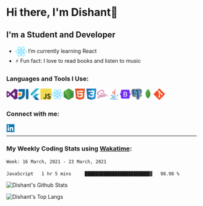 # Hi there, I'm Dishant👋

## I'm a Student and Developer

- [<img align="center" src="https://raw.githubusercontent.com/devicons/devicon/master/icons/react/react-original.svg" width="30px">](Reactjs) I’m currently learning React
- ⚡ Fun fact: I love to read books and listen to music

### Languages and Tools I Use:

[<img align="left" src="https://raw.githubusercontent.com/devicons/devicon/master/icons/visualstudio/visualstudio-plain.svg" width="30px"/>](VSCode)
[<img align="left" src="https://raw.githubusercontent.com/devicons/devicon/master/icons/intellij/intellij-original.svg" width="30px"/>](IntelliJ)
[<img align="left" src="https://raw.githubusercontent.com/devicons/devicon/master/icons/flutter/flutter-original.svg" width="30px"/>](Flutter)
[<img align="left" src="https://raw.githubusercontent.com/devicons/devicon/master/icons/javascript/javascript-original.svg" width="30px">](JavaScript)
[<img align="left" src="https://raw.githubusercontent.com/devicons/devicon/master/icons/react/react-original.svg" width="30px">](Reactjs)
[<img align="left" src="https://raw.githubusercontent.com/devicons/devicon/master/icons/nodejs/nodejs-original.svg" width="30px">](Nodejs)
[<img align="left" src="https://raw.githubusercontent.com/devicons/devicon/master/icons/html5/html5-original.svg" width="30px">](HTML5)
[<img align="left" src="https://raw.githubusercontent.com/devicons/devicon/master/icons/css3/css3-original.svg" width="30px">](CSS3)
[<img align="left" src="https://raw.githubusercontent.com/devicons/devicon/master/icons/sass/sass-original.svg" width="30px">](sass)
[<img align="left" src="https://raw.githubusercontent.com/devicons/devicon/master/icons/java/java-original.svg" width="30px">](Java)
[<img align="left" src="https://raw.githubusercontent.com/devicons/devicon/master/icons/bootstrap/bootstrap-plain.svg" width="30px">](Bootstrap)
[<img align="left" src="https://raw.githubusercontent.com/devicons/devicon/master/icons/postgresql/postgresql-original.svg" width="30px">](Postgresql)
[<img align="left" src="https://raw.githubusercontent.com/devicons/devicon/master/icons/mongodb/mongodb-original.svg" width="30px">](MongoDB)
[<img align="left" src="https://raw.githubusercontent.com/devicons/devicon/master/icons/git/git-original.svg" width="30px">](Git)
<br />
<br />

### Connect with me:

[<img align="left" alt="Dishant | LinkedIn" width="22px" src="https://raw.githubusercontent.com/devicons/devicon/master/icons/linkedin/linkedin-original.svg" />][linkedin]

<br />

---

### My Weekly Coding Stats using [Wakatime](https://wakatime.com):

<!--START_SECTION:waka-->
```text
Week: 16 March, 2021 - 23 March, 2021

JavaScript   1 hr 5 mins     ████████████████████████▓   98.98 % 
```
<!--END_SECTION:waka-->

![Dishant's Github Stats](https://github-readme-stats.vercel.app/api?username=thisis-dc4&count_private=true&show_icons=true&theme=vue)

![Dishant's Top Langs](https://github-readme-stats.vercel.app/api/top-langs/?username=thisis-dc4&theme=vue&layout=compact)

[Linkedin]: https://linkedin.com/in/dishant-chaudhary-477a1119b
[Flutter]: https://flutter.dev
[Javascript]: https://developer.mozilla.org/en-US/docs/Web/JavaScript
[Reactjs]: https://reactjs.org
[Nodejs]: https://nodejs.org
[HTML5]: https://developer.mozilla.org/en-US/docs/Web/Guide/HTML/HTML5
[CSS3]: https://developer.mozilla.org/en-US/docs/Web/CSS
[Sass]: https://sass-lang.com
[Java]: https://www.java.com/en
[Bootstrap]: https://getbootstrap.com
[Postgresql]: https://postgresql.org
[MongoDB]: https://www.mongodb.com
[Git]: https://git-scm.com
